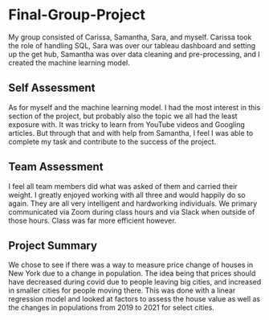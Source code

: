 # Final-Group-Project
My group consisted of Carissa, Samantha, Sara, and myself. Carissa took the role of handling SQL, Sara was over our tableau dashboard and setting up the get hub, Samantha was over data cleaning and pre-processing, and I created the machine learning model.

## Self Assessment
As for myself and the machine learning model. I had the most interest in this section of the project, but probably also the topic we all had the least exposure with. It was tricky to learn from YouTube videos and Googling articles. But through that and with help from Samantha, I feel I was able to complete my task and contribute to the success of the project. 

## Team Assessment
I feel all team members did what was asked of them and carried their weight. I greatly enjoyed working with all three and would happily do so again. They are all very intelligent and hardworking individuals. We primary communicated via Zoom during class hours and via Slack when outside of those hours. Class was far more efficient however. 

## Project Summary
We chose to see if there was a way to measure price change of houses in New York due to a change in population. The idea being that prices should have decreased during covid due to people leaving big cities, and increased in smaller cities for people moving there. This was done with a linear regression model and looked at factors to assess the house value as well as the changes in populations from 2019 to 2021 for select cities. 
